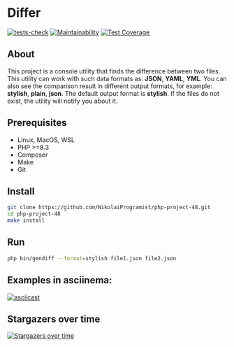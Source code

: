 # Differ

[![tests-check](https://github.com/NikolaiProgramist/php-project-48/actions/workflows/tests-check.yml/badge.svg)](https://github.com/NikolaiProgramist/php-project-48/actions/workflows/tests-check.yml) [![Maintainability](https://api.codeclimate.com/v1/badges/b070d4d02aad3ce48e32/maintainability)](https://codeclimate.com/github/NikolaiProgramist/php-project-48/maintainability) [![Test Coverage](https://api.codeclimate.com/v1/badges/b070d4d02aad3ce48e32/test_coverage)](https://codeclimate.com/github/NikolaiProgramist/php-project-48/test_coverage)

## About

This project is a console utility that finds the difference between two files.
This utility can work with such data formats as: **JSON**, **YAML**, **YML**.
You can also see the comparison result in different output formats, for example: **stylish**, **plain**, **json**.
The default output format is **stylish**.
If the files do not exist, the utility will notify you about it.

## Prerequisites

+ Linux, MacOS, WSL
+ PHP >=8.3
+ Composer
+ Make
+ Git

## Install

```bash
git clone https://github.com/NikolaiProgramist/php-project-48.git
cd php-project-48
make install
```

## Run

```bash
php bin/gendiff --format=stylish file1.json file2.json
```

## Examples in asciinema:

[![asciicast](https://asciinema.org/a/703225.svg)](https://asciinema.org/a/703225)

## Stargazers over time

[![Stargazers over time](https://starchart.cc/NikolaiProgramist/php-project-48.svg?variant=adaptive)](https://starchart.cc/NikolaiProgramist/php-project-48)
